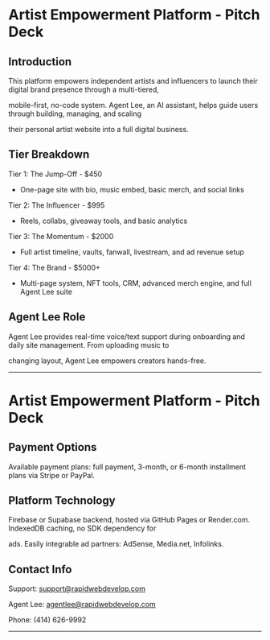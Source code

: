 # **Artist Empowerment Platform - Pitch Deck**
## **Introduction**

This platform empowers independent artists and influencers to launch their digital brand presence through a multi-tiered,

mobile-first, no-code system. Agent Lee, an AI assistant, helps guide users through building, managing, and scaling

their personal artist website into a full digital business.
## **Tier Breakdown**

Tier 1: The Jump-Off - $450

- One-page site with bio, music embed, basic merch, and social links

Tier 2: The Influencer - $995

- Reels, collabs, giveaway tools, and basic analytics

Tier 3: The Momentum - $2000

- Full artist timeline, vaults, fanwall, livestream, and ad revenue setup

Tier 4: The Brand - $5000+

- Multi-page system, NFT tools, CRM, advanced merch engine, and full Agent Lee suite
## **Agent Lee Role**

Agent Lee provides real-time voice/text support during onboarding and daily site management. From uploading music to

changing layout, Agent Lee empowers creators hands-free.


-----

# **Artist Empowerment Platform - Pitch Deck**
## **Payment Options**

Available payment plans: full payment, 3-month, or 6-month installment plans via Stripe or PayPal.
## **Platform Technology**

Firebase or Supabase backend, hosted via GitHub Pages or Render.com. IndexedDB caching, no SDK dependency for

ads. Easily integrable ad partners: AdSense, Media.net, Infolinks.
## **Contact Info**

Support: support@rapidwebdevelop.com

Agent Lee: agentlee@rapidwebdevelop.com

Phone: (414) 626-9992


-----

